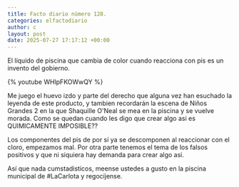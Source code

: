 ```yaml
---
title: Facto diario número 128.
categories: elfactodiario
author: c
layout: post
date: 2025-07-27 17:17:12 +00:00
---
```

El líquido de piscina que cambia de color cuando reacciona con pis es un invento del gobierno.

{% youtube WHlpFKOWwQY %}

Me juego el huevo izdo y parte del derecho que alguna vez han esuchado la leyenda de este producto, y tambien recordarán la escena de Niños Grandes 2 en la que Shaquille O'Neal se mea en la piscina y se vuelve morada. Como se quedan cuando les digo que crear algo asi es QUIMICAMENTE IMPOSIBLE??

Los componentes del pis de por sí ya se descomponen al reaccionar con el cloro, empezamos mal. Por otra parte tenemos el tema de los falsos positivos y que ni siquiera hay demanda para crear algo asi.

Así que nada cumstadisticos, meense ustedes a gusto en la piscina municipal de #LaCarlota y regocíjense.
